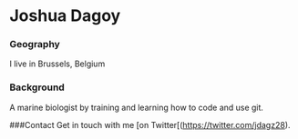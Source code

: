 # Joshua Dagoy

### Geography
I live in Brussels, Belgium

### Background
A marine biologist by training and learning how to code and use git.

###Contact
Get in touch with me [on Twitter[(https://twitter.com/jdagz28).

